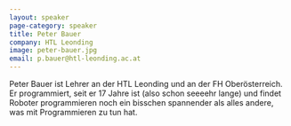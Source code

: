 ```yaml
---
layout: speaker
page-category: speaker
title: Peter Bauer
company: HTL Leonding
image: peter-bauer.jpg
email: p.bauer@htl-leonding.ac.at
---
```


Peter Bauer ist Lehrer an der HTL Leonding und an der FH Oberösterreich. Er programmiert, seit er 17 Jahre ist (also schon seeeehr lange) und findet Roboter programmieren noch ein bisschen spannender als alles andere, was mit Programmieren zu tun hat.
